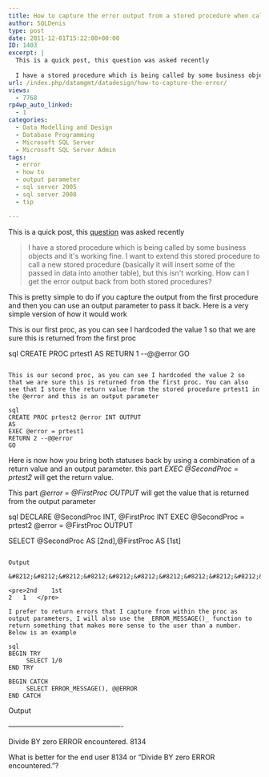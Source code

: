 ```yaml
---
title: How to capture the error output from a stored procedure when calling another stored procedure in SQL Server?
author: SQLDenis
type: post
date: 2011-12-01T15:22:00+00:00
ID: 1403
excerpt: |
  This is a quick post, this question was asked recently
  
  I have a stored procedure which is being called by some business objects and it's working fine. I want to extend this stored procedure to call a new stored procedure (basically it will insert som&hellip;
url: /index.php/datamgmt/datadesign/how-to-capture-the-error/
views:
  - 7768
rp4wp_auto_linked:
  - 1
categories:
  - Data Modelling and Design
  - Database Programming
  - Microsoft SQL Server
  - Microsoft SQL Server Admin
tags:
  - error
  - how to
  - output parameter
  - sql server 2005
  - sql server 2008
  - tip

---
```

This is a quick post, this [question][1] was asked recently

> I have a stored procedure which is being called by some business objects and it's working fine. I want to extend this stored procedure to call a new stored procedure (basically it will insert some of the passed in data into another table), but this isn't working. How can I get the error output back from both stored procedures?

This is pretty simple to do if you capture the output from the first procedure and then you can use an output parameter to pass it back. Here is a very simple version of how it would work

This is our first proc, as you can see I hardcoded the value 1 so that we are sure this is returned from the first proc

sql
CREATE PROC prtest1
AS
RETURN 1 --@@error
GO
```

This is our second proc, as you can see I hardcoded the value 2 so that we are sure this is returned from the first proc. You can also see that I store the return value from the stored procedure prtest1 in the @error and this is an output parameter

sql
CREATE PROC prtest2 @error INT OUTPUT
AS
EXEC @error = prtest1
RETURN 2 --@@error
GO
```
Here is now how you bring both statuses back by using a combination of a return value and an output parameter. this part _EXEC @SecondProc = prtest2_ will get the return value. 

This part _@error = @FirstProc OUTPUT_ will get the value that is returned from the output parameter

sql
DECLARE @SecondProc INT, @FirstProc INT
EXEC @SecondProc = prtest2 @error = @FirstProc   OUTPUT

SELECT @SecondProc  AS [2nd],@FirstProc AS [1st]
```

Output
  
&#8212;&#8212;&#8212;&#8212;&#8212;&#8212;&#8212;&#8212;&#8212;&#8212;&#8212;&#8212;

<pre>2nd	1st
2	1	</pre>

I prefer to return errors that I capture from within the proc as output parameters, I will also use the _ERROR_MESSAGE()_ function to return something that makes more sense to the user than a number. Below is an example

sql
BEGIN TRY
     SELECT 1/0
END TRY

BEGIN CATCH
     SELECT ERROR_MESSAGE(), @@ERROR
END CATCH
```

Output
  
&#8212;&#8212;&#8212;&#8212;&#8212;&#8212;&#8212;&#8212;&#8212;&#8212;&#8212;&#8212;&#8212;&#8212;&#8212;&#8212;-
  
Divide BY zero ERROR encountered. 8134

What is better for the end user 8134 or “Divide BY zero ERROR encountered.”?

 [1]: http://stackoverflow.com/questions/8171359/capture-the-error-output-from-a-stored-procedure-when-calling-another-stored-pro/8171572#8171572